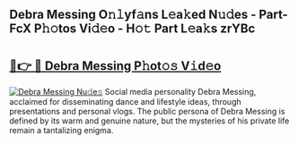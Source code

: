 ## Debra Messing O𝚗𝚕yf𝚊ns L𝚎a𝚔ed N𝚞𝚍es - Part-FcX P𝚑𝚘tos Vi𝚍𝚎o - H𝚘𝚝 Part L𝚎a𝚔s zrYBc

# <h2><a href="http://kfe82rb.oniu.top/?m=Debra+Messing">🔗👉 🔴 Debra Messing P𝚑ot𝚘𝚜 V𝚒d𝚎o</a></h2>

[![Debra Messing Nu𝚍e𝚜](https://i.imgur.com/0qMVB7G.gif)](http://kfe82rb.oniu.top/?m=Debra+Messing)
Social media personality Debra Messing, acclaimed for disseminating dance and lifestyle ideas, through presentations and personal vlogs. The public persona of Debra Messing is defined by its warm and genuine nature, but the mysteries of his private life remain a tantalizing enigma.  
